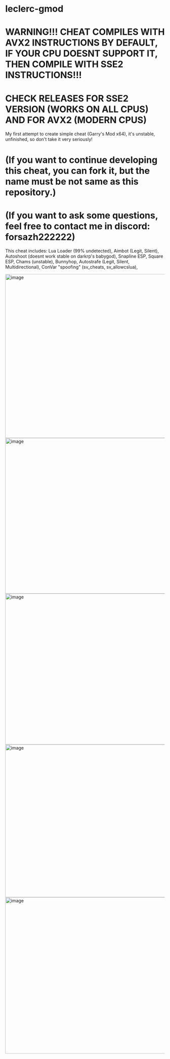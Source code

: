 # leclerc-gmod
# WARNING!!! CHEAT COMPILES WITH AVX2 INSTRUCTIONS BY DEFAULT, IF YOUR CPU DOESNT SUPPORT IT, THEN COMPILE WITH SSE2 INSTRUCTIONS!!!
# CHECK RELEASES FOR SSE2 VERSION (WORKS ON ALL CPUS) AND FOR AVX2 (MODERN CPUS)
My first attempt to create simple cheat (Garry's Mod x64), it's unstable, unfinished, so don't take it very seriously!

# (If you want to continue developing this cheat, you can fork it, but the name must be not same as this repository.)
# (If you want to ask some questions, feel free to contact me in discord: forsazh222222)

This cheat includes: 
Lua Loader (99% undetected), 
Aimbot (Legit, Silent), 
Autoshoot (doesnt work stable on darkrp's babygod), 
Snapline ESP, 
Square ESP, 
Chams (unstable), 
Bunnyhop, 
Autostrafe (Legit, Silent, Multidirectional), 
ConVar "spoofing" (sv_cheats, sv_allowcslua), 
 
<img width="881" height="517" alt="image" src="https://github.com/user-attachments/assets/499d48c7-de3a-4ac0-b8e4-6949d75af7f3" />
<img width="840" height="491" alt="image" src="https://github.com/user-attachments/assets/98f873cc-ff56-4832-b6dd-fc37cf0f3420" />
<img width="861" height="476" alt="image" src="https://github.com/user-attachments/assets/03ea0984-a7f5-47e7-9295-3828d1163a05" />
<img width="878" height="482" alt="image" src="https://github.com/user-attachments/assets/b3a7d676-8dcc-4828-9a43-7307d7496607" />
<img width="829" height="493" alt="image" src="https://github.com/user-attachments/assets/7cac8840-0704-4301-b60a-a538cfedf538" />
